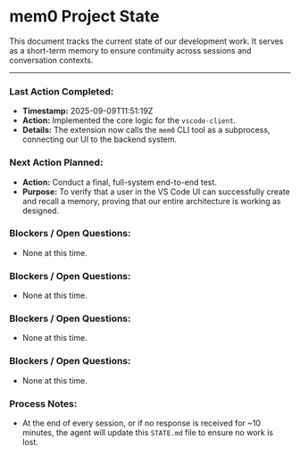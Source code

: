 # mem0 Project State

This document tracks the current state of our development work. It serves as a short-term memory to ensure continuity across sessions and conversation contexts.

---

### Last Action Completed:

*   **Timestamp:** 2025-09-09T11:51:19Z
*   **Action:** Implemented the core logic for the `vscode-client`.
*   **Details:** The extension now calls the `mem0` CLI tool as a subprocess, connecting our UI to the backend system.

### Next Action Planned:

*   **Action:** Conduct a final, full-system end-to-end test.
*   **Purpose:** To verify that a user in the VS Code UI can successfully create and recall a memory, proving that our entire architecture is working as designed.

### Blockers / Open Questions:

*   None at this time.

### Blockers / Open Questions:

*   None at this time.

### Blockers / Open Questions:

*   None at this time.

### Blockers / Open Questions:

*   None at this time.

### Process Notes:

*   At the end of every session, or if no response is received for ~10 minutes, the agent will update this `STATE.md` file to ensure no work is lost.

